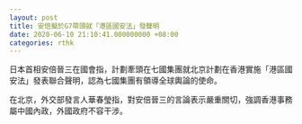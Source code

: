 ```yaml
---
layout: post
title: 安倍擬於G7帶頭就「港區國安法」發聲明
date: 2020-06-10 21:10:41.000000000 +08:00
categories: rthk
---
```


日本首相安倍晉三在國會指，計劃牽頭在七國集團就北京計劃在香港實施「港區國安法」發表聯合聲明，認為七國集團有領導全球輿論的使命。

在北京，外交部發言人華春瑩指，對安倍晉三的言論表示嚴重關切，強調香港事務屬中國內政，外國政府不容干涉。
